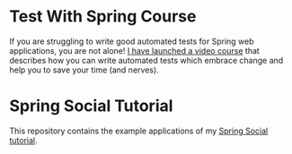 # Test With Spring Course

If you are struggling to write good automated tests for Spring web applications, you are not alone! [I have launched a video course](https://www.testwithspring.com/?utm_source=github&utm_medium=social&utm_content=spring-social&utm_campaign=test-with-spring-course-presales) that describes how you can write automated tests which embrace change and help you to save your time (and nerves).

# Spring Social Tutorial

This repository contains the example applications of my [Spring Social tutorial](http://www.petrikainulainen.net/spring-social-tutorial/).
